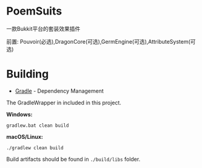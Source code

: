 # PoemSuits
一款Bukkit平台的套装效果插件

前置: Pouvoir(必选),DragonCore(可选),GermEngine(可选),AttributeSystem(可选)

# Building

* [Gradle](https://gradle.org/) - Dependency Management

The GradleWrapper in included in this project.

**Windows:**

```
gradlew.bat clean build
```

**macOS/Linux:**

```
./gradlew clean build
```

Build artifacts should be found in `./build/libs` folder.
